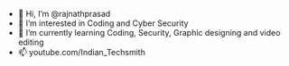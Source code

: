 - 👋 Hi, I’m @rajnathprasad
- 👀 I’m interested in Coding and Cyber Security
- 🌱 I’m currently learning Coding, Security, Graphic designing and video editing
- 📫 youtube.com/Indian_Techsmith

<!---
rajnathprasad/rajnathprasad is a ✨ special ✨ repository because its `README.md` (this file) appears on your GitHub profile.
You can click the Preview link to take a look at your changes.
--->
